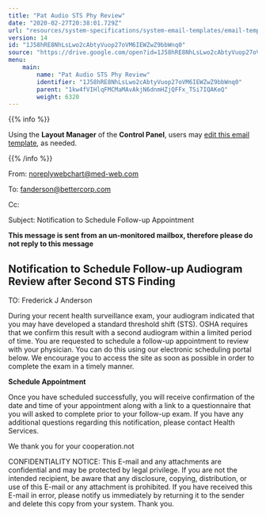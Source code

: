 ```yaml
---
title: "Pat Audio STS Phy Review"
date: "2020-02-27T20:38:01.729Z"
url: "resources/system-specifications/system-email-templates/email-templates-from-chart/pat-audio-sts-phy-review.html"
version: 14
id: "1J58hRE8NhLsLwo2cAbtyVuop27oVM6IEWZwZ9bbWnq0"
source: "https://drive.google.com/open?id=1J58hRE8NhLsLwo2cAbtyVuop27oVM6IEWZwZ9bbWnq0"
menu:
    main:
        name: "Pat Audio STS Phy Review"
        identifier: "1J58hRE8NhLsLwo2cAbtyVuop27oVM6IEWZwZ9bbWnq0"
        parent: "1kw4fVIHlqFMCMaMAvAkjN6dnmHZjQFFx_TSi7IQAKeQ"
        weight: 6320
---
```









{{% info %}}

Using the **Layout Manager** of the **Control Panel**, users may [edit this email template](https://system/?f=admin&subfunc=layout_manager&search_for=email&layout_search=Go&lv_layout_manager_limit=0&opp=edit&doc_type=ESTSREV&old_module=Email&old_name=Pat+Audio+STS+Phy+Review&active=0), as needed.

{{% /info %}}


From: noreplywebchart@med-web.com

To: fanderson@bettercorp.com

Cc:

Subject: Notification to Schedule Follow-up Appointment



****This message is sent from an un-monitored mailbox, therefore please do not reply to this message****

## Notification to Schedule Follow-up Audiogram Review after Second STS Finding



TO: Frederick J Anderson

During your recent health surveillance exam, your audiogram indicated that you may have developed a standard threshold shift (STS). OSHA requires that we confirm this result with a second audiogram within a limited period of time. You are requested to schedule a follow-up appointment to review with your physician. You can do this using our electronic scheduling portal below. We encourage you to access the site as soon as possible in order to complete the exam in a timely manner.



**Schedule Appointment**



Once you have scheduled successfully, you will receive confirmation of the date and time of your appointment along with a link to a questionnaire that you will asked to complete prior to your follow-up exam. If you have any additional questions regarding this notification, please contact Health Services.

We thank you for your cooperation.not





CONFIDENTIALITY NOTICE: This E-mail and any attachments are confidential and may be protected by legal privilege. If you are not the intended recipient, be aware that any disclosure, copying, distribution, or use of this E-mail or any attachment is prohibited. If you have received this E-mail in error, please notify us immediately by returning it to the sender and delete this copy from your system. Thank you.

